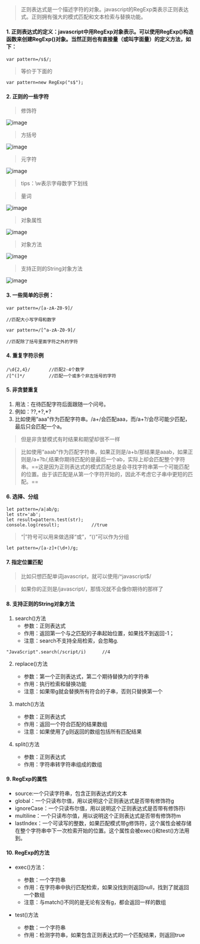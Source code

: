 >正则表达式是一个描述字符的对象。javascript的RegExp类表示正则表达式。正则拥有强大的模式匹配和文本检索与替换功能。

#### 1. 正则表达式的定义：javascript中用RegExp对象表示。可以使用RegExp()构造函数来创建RegExp()对象。当然正则也有直接量（或叫字面量）的定义方法，如下：


```
var pattern=/s$/;

```
>等价于下面的


```
var pattern=new RegExp("s$");

```
#### 2. 正则的一些字符

>修饰符

![image](http://upload.ouliu.net/i/201712060919589n899.png)

>方括号

![image](http://upload.ouliu.net/i/20171206092029qim9n.png)

>元字符

![image](http://upload.ouliu.net/i/20171206092222pahz3.png)

>tips：\w表示字母数字下划线

>量词

![image](http://upload.ouliu.net/i/201712060924004tjsm.png)

>对象属性

![image](http://upload.ouliu.net/i/201712060926486z21h.png)

>对象方法

![image](http://upload.ouliu.net/i/20171206092814w3u9a.png)

>支持正则的String对象方法

![image](http://upload.ouliu.net/i/20171206092828y2mbp.png)

#### 3. 一些简单的示例：

```
var pattern=/[a-zA-Z0-9]/

//匹配大小写字母和数字
```


```
var pattern=/[^a-zA-Z0-9]/

//匹配除了括号里面字符之外的字符
```

#### 4. 重复字符示例


```
/\d{2,4}/       //匹配2-4个数字
/[^(]*/         //匹配一个或多个非左括号的字符
```

#### 5. 非贪婪重复
1. 用法：在待匹配字符后面跟随一个问号。
2. 例如：??,+?,*?
3. 比如使用“aaa”作为匹配字符串。/a+/会匹配aaa，而/a+?/会尽可能少匹配，最后只会匹配一个a。

>但是非贪婪模式有时结果和期望却很不一样

>比如使用“aaab”作为匹配字符串，如果正则是/a+b/那结果是aaab，如果正则是/a+?b/,结果你期待匹配的是最后一个ab，实际上却会匹配整个字符串。==这是因为正则表达式的模式匹配总是会寻找字符串第一个可能匹配的位置。由于该匹配是从第一个字符开始的，因此不考虑它子串中更短的匹配。==

#### 6. 选择、分组

```
let pattern=/a|ab/g;
let str='ab';
let result=pattern.test(str);
console.log(result);            //true
```
>“|”符号可以用来做选择“或”，“()”可以作为分组


```
let pattern=/[a-z]+(\d+)/g;
```

#### 7. 指定位置匹配

>比如只想匹配单词javascript，就可以使用/^javascript$/

>如果你的正则是/javascript/，那情况就不会像你期待的那样了

#### 8. 支持正则的String对象方法
1. search()方法
    - 参数：正则表达式
    - 作用：返回第一个与之匹配的子串起始位置，如果找不到返回-1；
    - 注意：search不支持全局检索，会忽略g.
    

```
"JavaScript".search(/script/i)      //4
```
2. replace()方法
    - 参数：第一个正则表达式，第二个期待替换为的字符串
    - 作用：执行检索和替换功能
    - 注意：如果带g就会替换所有符合的子串，否则只替换第一个
    
3. match()方法
    - 参数：正则表达式
    - 作用：返回一个符合匹配的结果数组
    - 注意：如果使用了g则返回的数组包括所有匹配结果
    
4. split()方法
    - 参数：正则表达式
    - 作用：字符串转字符串组成的数组
    
#### 9. RegExp的属性
- source:一个只读字符串，包含正则表达式的文本
- global：一个只读布尔值，用以说明这个正则表达式是否带有修饰符g
- ignoreCase：一个只读布尔值，用以说明这个正则表达式是否带有修饰符i
- multiline：一个只读布尔值，用以说明这个正则表达式是否带有修饰符m
- lastIndex：一个可读写的整数，如果匹配模式带g修饰符，这个属性会被存储在整个字符串中下一次检索开始的位置。这个属性会被exec()和test()方法用到。

#### 10. RegExp的方法
- exec()方法：
    - 参数：一个字符串
    - 作用：在字符串中执行匹配检索，如果没找到则返回null，找到了就返回一个数组
    - 注意：与match()不同的是无论有没有g，都会返回一样的数组
    
- test()方法
    - 参数：一个字符串
    - 作用：检测字符串，如果包含正则表达式的一个匹配结果，则返回true